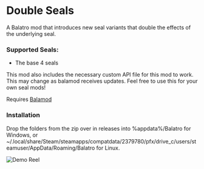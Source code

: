 # Double Seals
A Balatro mod that introduces new seal variants that double the effects of the underlying seal.

### Supported Seals:
  - The base 4 seals

This mod also includes the necessary custom API file for this mod to work. This may change as balamod receives updates.
Feel free to use this for your own seal mods!

Requires [Balamod](https://github.com/UwUDev/balamod/)

### Installation
Drop the folders from the zip over in releases into %appdata%/Balatro for Windows, or ~/.local/share/Steam/steamapps/compatdata/2379780/pfx/drive_c/users/steamuser/AppData/Roaming/Balatro for Linux.

![Demo Reel](https://github.com/jacobr1227/double_seals/blob/main/double_seals_demo.gif)
